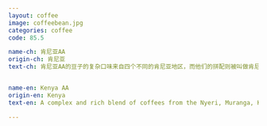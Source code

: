 ```yaml
---
layout: coffee
image: coffeebean.jpg
categories: coffee
code: 85.5

name-ch: 肯尼亚AA
origin-ch: 肯尼亚
text-ch: 肯尼亚AA的豆子的复杂口味来自四个不同的肯尼亚地区，而他们的拼配则被叫做肯尼亚AA。85.5分的高分评价也直接说明了这款口味强劲的豆子的高质量。它的风格就像是啤酒里的黑啤，浓郁而让人回味无穷。适合想尝试一下真正”有味道“的咖啡的玩家。


name-en: Kenya AA 
origin-en: Kenya
text-en: A complex and rich blend of coffees from the Nyeri, Muranga, Kiambu and Kirinyaga regions define Kenya AA.  With a high Q score of 85.5 the black sugar flavour with hints of ginger, intense black currants and dark fruits give this coffee a big body and complex after taste.

---
```

